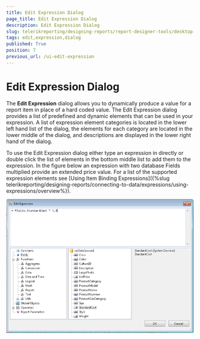 ```yaml
---
title: Edit Expression Dialog
page_title: Edit Expression Dialog 
description: Edit Expression Dialog
slug: telerikreporting/designing-reports/report-designer-tools/desktop-designers/tools/edit-expression-dialog
tags: edit,expression,dialog
published: True
position: 7
previous_url: /ui-edit-expression
---
```


# Edit Expression Dialog

The __Edit Expression__ dialog allows you to dynamically produce a value for a report item in place of a hard coded value. The Edit Expression dialog provides a list of predefined and dynamic elements that can be used in your expression. A list of expression element categories is located in the lower left hand list of the dialog, the elements for each category are located in the lower middle of the dialog, and descriptions are displayed in the lower right hand of the dialog.

To use the Edit Expression dialog either type an expression in directly or double click the list of elements in the bottom middle list to add them to the expression. In the figure below an expression with two database Fields multiplied provide an extended price value. For a list of the supported expression elements see [Using Item Binding Expressions]({%slug telerikreporting/designing-reports/connecting-to-data/expressions/using-expressions/overview%}).

  ![](images/UI014.png)

